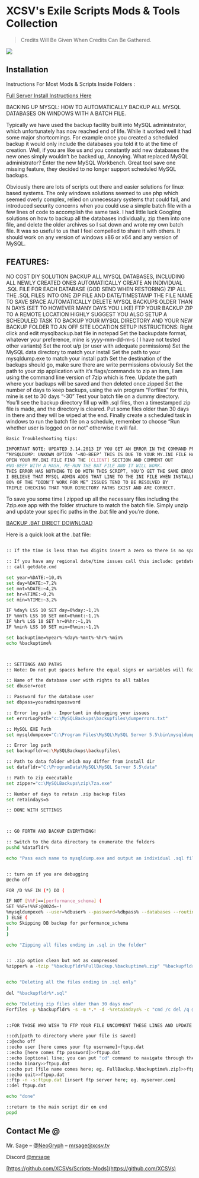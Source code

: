 # XCSV's Exile Scripts Mods & Tools Collection
> Credits Will Be Given When Credits Can Be Gathered.


![](header.png)

## Installation

Instructions For Most Mods & Scripts Inside Folders :

<a href="https://github.com/XCSVs/Scripts-Mods/blob/master/INSTRUCTIONS/Exile%20Server%20Owner%20Guide%20v1.7.pdf
">Full Server Install Instructions Here</a>

BACKING UP MYSQL: HOW TO AUTOMATICALLY BACKUP ALL MYSQL DATABASES ON WINDOWS WITH A BATCH FILE.


 Typically we have used the backup facility built into MySQL administrator, which unfortunately has now reached end of life. While it worked well it had some major shortcomings. For example once you created a scheduled backup it would only include the databases you told it to at the time of creation.
  Well, if you are like us and you constantly add new databases the new ones simply wouldn’t be backed up, Annoying. What replaced MySQL administrator? Enter the new MySQL Workbench. Great tool save one missing feature, they decided to no longer support scheduled MySQL backups.

Obviously there are lots of scripts out there and easier solutions for linux based systems. The only windows solutions seemed to use php which seemed overly complex, relied on unnecessary systems that could fail, and introduced security concerns when you could use a simple batch file with a few lines of code to accomplish the same task. 
I had little luck Googling solutions on how to backup all the databases individually, zip them into one file, and delete the older archives so I sat down and wrote my own batch file. It was so useful to us that I feel compelled to share it with others. It should work on any version of windows x86 or x64 and any version of MySQL.


## FEATURES:

NO COST DIY SOLUTION
BACKUP ALL MYSQL DATABASES, INCLUDING ALL NEWLY CREATED ONES AUTOMATICALLY
CREATE AN INDIVIDUAL .SQL FILE FOR EACH DATABASE (GOD SEND WHEN RESTORING)
ZIP ALL THE .SQL FILES INTO ONE ZIP FILE AND DATE/TIMESTAMP THE FILE NAME TO SAVE SPACE
AUTOMATICALLY DELETE MYSQL BACKUPS OLDER THAN N DAYS (SET TO HOWEVER MANY DAYS YOU LIKE)
FTP YOUR BACKUP ZIP TO A REMOTE LOCATION
HIGHLY SUGGEST YOU ALSO SETUP A SCHEDULED TASK TO BACKUP YOUR MYSQL DIRECTORY AND YOUR NEW BACKUP FOLDER TO AN OFF SITE LOCATION
SETUP INSTRUCTIONS:
Right click and edit mysqlbackup.bat file in notepad
Set the backupdate format, whatever your preference, mine is yyyy-mm-dd-m-s ( I have not tested other variants)
Set the root u/p (or user with adequate permissions)
Set the MySQL data directory to match your install
Set the path to your mysqldump.exe to match your install path
Set the destination of the backups should go, make sure there are write permissions obviously
Set the path to your zip application with it’s flags/commands to zip an item, I am using the command line version of 7zip which is free.
Update the path where your backups will be saved and then deleted once zipped
Set the number of days to keep backups, using the win program “Forfiles” for this, mine is set to 30 days “-30”
Test your batch file on a dummy directory. You’ll see the backup directory fill up with .sql files, then a timestamped zip file is made, and the directory is cleared. Put some files older than 30 days in there and they will be wiped at the end.
Finally create a scheduled task in windows to run the batch file on a schedule, remember to choose “Run whether user is logged on or not” otherwise it will fail.
 


```sh
Basic Troubleshooting tips:

IMPORTANT NOTE: UPDATED 3.14.2013 IF YOU GET AN ERROR IN THE COMMAND PROMPT STATING
“MYSQLDUMP: UNKOWN OPTION ‘–NO-BEEP’ THIS IS DUE TO YOUR MY.INI FILE HAVING AN INVALID OPTION UNDER [CLIENT].
OPEN YOUR MY.INI FILE FIND THE [CLIENT] SECTION AND COMMENT OUT 
#NO-BEEP WITH A HASH, RE-RUN THE BAT FILE AND IT WILL WORK.
THIS ERROR HAS NOTHING TO DO WITH THIS SCRIPT, YOU’D GET THE SAME ERROR IF YOU RAN MYSQLDUMP.EXE DIRECTLY.
I BELIEVE THAT MYSQL ADMIN ADDS THAT LINE TO THE INI FILE WHEN INSTALLED, THANKS ORACLE.
80% OF THE “DIDN’T WORK FOR ME” ISSUES TEND TO BE RESOLVED BY 
TRIPLE CHECKING THAT YOUR DIRECTORY PATHS EXIST AND ARE CORRECT.
```

 

To save you some time I zipped up all the necessary files including the 7zip.exe app with the folder structure to match the batch file. Simply unzip and update your specific paths in the .bat file and you’re done.


<a href="https://www.redolive.com/downloads/Auto-MySQL-Backup-Win-1.5.zip
">BACKUP .BAT DIRECT DOWNLOAD</a>


Here is a quick look at the .bat file:


```sh

:: If the time is less than two digits insert a zero so there is no space to break the filename

:: If you have any regional date/time issues call this include: getdate.cmd  credit: Simon Sheppard for this cmd - untested
:: call getdate.cmd

set year=%DATE:~10,4%
set day=%DATE:~7,2%
set mnt=%DATE:~4,2%
set hr=%TIME:~0,2%
set min=%TIME:~3,2%

IF %day% LSS 10 SET day=0%day:~1,1%
IF %mnt% LSS 10 SET mnt=0%mnt:~1,1%
IF %hr% LSS 10 SET hr=0%hr:~1,1%
IF %min% LSS 10 SET min=0%min:~1,1%

set backuptime=%year%-%day%-%mnt%-%hr%-%min%
echo %backuptime%



:: SETTINGS AND PATHS 
:: Note: Do not put spaces before the equal signs or variables will fail

:: Name of the database user with rights to all tables
set dbuser=root

:: Password for the database user
set dbpass=youradminpassword

:: Error log path - Important in debugging your issues
set errorLogPath="c:\MySQLBackups\backupfiles\dumperrors.txt"

:: MySQL EXE Path
set mysqldumpexe="C:\Program Files\MySQL\MySQL Server 5.5\bin\mysqldump.exe"

:: Error log path
set backupfldr=c:\MySQLBackups\backupfiles\

:: Path to data folder which may differ from install dir
set datafldr="C:\ProgramData\MySQL\MySQL Server 5.5\data"

:: Path to zip executable
set zipper="c:\MySQLBackups\zip\7za.exe"

:: Number of days to retain .zip backup files 
set retaindays=5

:: DONE WITH SETTINGS



:: GO FORTH AND BACKUP EVERYTHING!

:: Switch to the data directory to enumerate the folders
pushd %datafldr%

echo "Pass each name to mysqldump.exe and output an individual .sql file for each"


:: turn on if you are debugging
@echo off

FOR /D %%F IN (*) DO (

IF NOT [%%F]==[performance_schema] (
SET %%F=!%%F:@002d=-!
%mysqldumpexe% --user=%dbuser% --password=%dbpass% --databases --routines --log-error=%errorLogPath% %%F > "%backupfldr%%%F.%backuptime%.sql"
) ELSE (
echo Skipping DB backup for performance_schema
)
)

echo "Zipping all files ending in .sql in the folder"


:: .zip option clean but not as compressed
%zipper% a -tzip "%backupfldr%FullBackup.%backuptime%.zip" "%backupfldr%*.sql"


echo "Deleting all the files ending in .sql only"
 
del "%backupfldr%*.sql"

echo "Deleting zip files older than 30 days now"
Forfiles -p %backupfldr% -s -m *.* -d -%retaindays% -c "cmd /c del /q @path"


::FOR THOSE WHO WISH TO FTP YOUR FILE UNCOMMENT THESE LINES AND UPDATE - Thanks Kamil for this addition!

::cd\[path to directory where your file is saved]
::@echo off
::echo user [here comes your ftp username]>ftpup.dat
::echo [here comes ftp password]>>ftpup.dat
::echo [optional line; you can put "cd" command to navigate through the folders on the ftp server; eg. cd\folder1\folder2]>>ftpup.dat
::echo binary>>ftpup.dat
::echo put [file name comes here; eg. FullBackup.%backuptime%.zip]>>ftpup.dat
::echo quit>>ftpup.dat
::ftp -n -s:ftpup.dat [insert ftp server here; eg. myserver.com]
::del ftpup.dat

echo "done"

::return to the main script dir on end
popd

```



## Contact Me @

Mr. Sage – [@NeoGryph](https://twitter.com/NeoGryph) – mrsage@xcsv.tv

Discord [@mrsage](https://discord.gg/tvhquY6)

[https://github.com/XCSVs/Scripts-Mods](https://github.com/XCSVs)